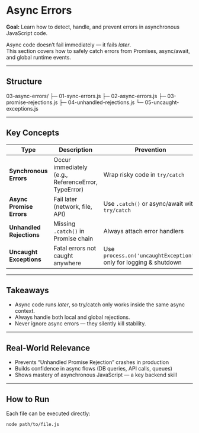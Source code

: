 # Async Errors

**Goal:** Learn how to detect, handle, and prevent errors in asynchronous JavaScript code.

Async code doesn’t fail immediately — it fails *later*.  
This section covers how to safely catch errors from Promises, async/await, and global runtime events.

---

## Structure
03-async-errors/
├─ 01-sync-errors.js
├─ 02-async-errors.js
├─ 03-promise-rejections.js
├─ 04-unhandled-rejections.js
└─ 05-uncaught-exceptions.js

---

## Key Concepts

| Type | Description | Prevention |
|------|--------------|-------------|
| **Synchronous Errors** | Occur immediately (e.g., ReferenceError, TypeError) | Wrap risky code in `try/catch` |
| **Async Promise Errors** | Fail later (network, file, API) | Use `.catch()` or async/await with `try/catch` |
| **Unhandled Rejections** | Missing `.catch()` in Promise chain | Always attach error handlers |
| **Uncaught Exceptions** | Fatal errors not caught anywhere | Use `process.on('uncaughtException')` only for logging & shutdown |

---

## Takeaways
- Async code runs *later*, so try/catch only works inside the same async context.  
- Always handle both local and global rejections.  
- Never ignore async errors — they silently kill stability.

---

## Real-World Relevance
- Prevents “Unhandled Promise Rejection” crashes in production  
- Builds confidence in async flows (DB queries, API calls, queues)  
- Shows mastery of asynchronous JavaScript — a key backend skill

---

## How to Run
Each file can be executed directly:
```bash
node path/to/file.js
```